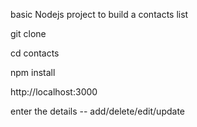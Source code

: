basic Nodejs project to build a contacts list

git clone 

cd contacts

npm install

http://localhost:3000

enter the details -- add/delete/edit/update
